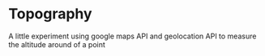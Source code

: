 Topography
==========

A little experiment using google maps API and geolocation API to measure the altitude around of a point
